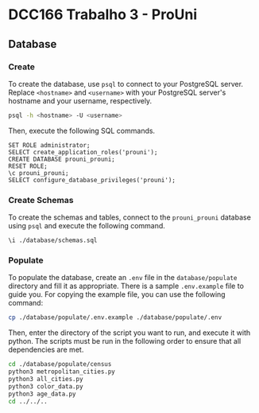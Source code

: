# DCC166 Trabalho 3 - ProUni

## Database

### Create

To create the database, use `psql` to connect to your PostgreSQL server.
Replace `<hostname>` and `<username>` with your PostgreSQL server's hostname and your username, respectively.

```bash
psql -h <hostname> -U <username> 
```

Then, execute the following SQL commands.

```postgresql
SET ROLE administrator;
SELECT create_application_roles('prouni');
CREATE DATABASE prouni_prouni;
RESET ROLE;
\c prouni_prouni;
SELECT configure_database_privileges('prouni');
```

### Create Schemas

To create the schemas and tables, connect to the `prouni_prouni` database using `psql` and execute the following command.

```postgresql
\i ./database/schemas.sql
```

### Populate

To populate the database, create an `.env` file in the `database/populate` directory and fill it as appropriate.
There is a sample `.env.example` file to guide you.
For copying the example file, you can use the following command:

```bash
cp ./database/populate/.env.example ./database/populate/.env
```

Then, enter the directory of the script you want to run, and execute it with python.
The scripts must be run in the following order to ensure that all dependencies are met.

```bash
cd ./database/populate/census
python3 metropolitan_cities.py
python3 all_cities.py
python3 color_data.py
python3 age_data.py
cd ../../..
```

